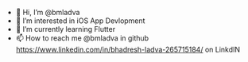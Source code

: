 - 👋 Hi, I’m @bmladva
- 👀 I’m interested in iOS App Devlopment
- 🌱 I’m currently learning Flutter
- 📫 How to reach me @bmladva in github https://www.linkedin.com/in/bhadresh-ladva-265715184/ on LinkdIN

<!---
bmladva/bmladva is a ✨ special ✨ repository because its `README.md` (this file) appears on your GitHub profile.
You can click the Preview link to take a look at your changes.
--->
